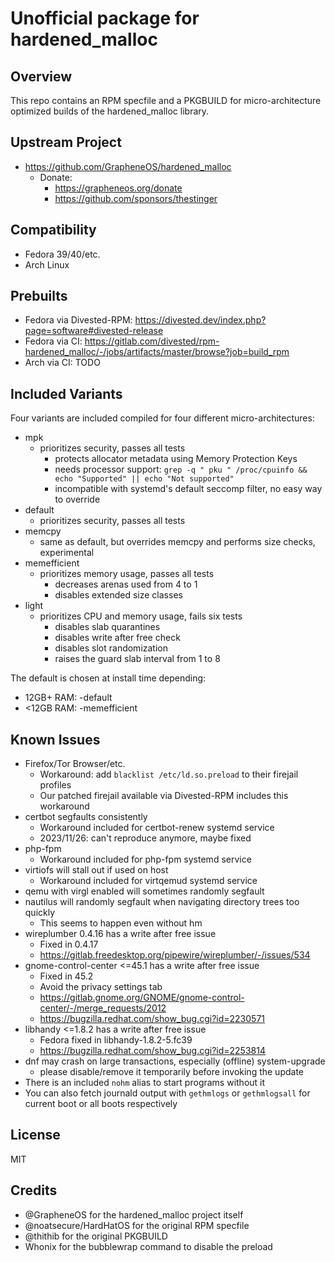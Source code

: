 Unofficial package for hardened_malloc
======================================

Overview
--------
This repo contains an RPM specfile and a PKGBUILD for micro-architecture optimized builds of the hardened_malloc library.

Upstream Project
----------------
- https://github.com/GrapheneOS/hardened_malloc
	- Donate:
		- https://grapheneos.org/donate
		- https://github.com/sponsors/thestinger

Compatibility
-------------
- Fedora 39/40/etc.
- Arch Linux

Prebuilts
---------
- Fedora via Divested-RPM: https://divested.dev/index.php?page=software#divested-release
- Fedora via CI: https://gitlab.com/divested/rpm-hardened_malloc/-/jobs/artifacts/master/browse?job=build_rpm
- Arch via CI: TODO

Included Variants
-----------------
Four variants are included compiled for four different micro-architectures:

- mpk
	- prioritizes security, passes all tests
		- protects allocator metadata using Memory Protection Keys
		- needs processor support: `grep -q " pku " /proc/cpuinfo && echo "Supported" || echo "Not supported"`
		- incompatible with systemd's default seccomp filter, no easy way to override
- default
	- prioritizes security, passes all tests
- memcpy
	- same as default, but overrides memcpy and performs size checks, experimental
- memefficient
	- prioritizes memory usage, passes all tests
		- decreases arenas used from 4 to 1
		- disables extended size classes
- light
	- prioritizes CPU and memory usage, fails six tests
		- disables slab quarantines
		- disables write after free check
		- disables slot randomization
		- raises the guard slab interval from 1 to 8

The default is chosen at install time depending:
- 12GB+ RAM: -default
- <12GB RAM: -memefficient

Known Issues
------------
- Firefox/Tor Browser/etc.
	- Workaround: add `blacklist /etc/ld.so.preload` to their firejail profiles
	- Our patched firejail available via Divested-RPM includes this workaround
- certbot segfaults consistently
	- Workaround included for certbot-renew systemd service
	- 2023/11/26: can't reproduce anymore, maybe fixed
- php-fpm
	- Workaround included for php-fpm systemd service
- virtiofs will stall out if used on host
	- Workaround included for virtqemud systemd service
- qemu with virgl enabled will sometimes randomly segfault
- nautilus will randomly segfault when navigating directory trees too quickly
	- This seems to happen even without hm
- wireplumber 0.4.16 has a write after free issue
	- Fixed in 0.4.17
	- https://gitlab.freedesktop.org/pipewire/wireplumber/-/issues/534
- gnome-control-center <=45.1 has a write after free issue
	- Fixed in 45.2
	- Avoid the privacy settings tab
	- https://gitlab.gnome.org/GNOME/gnome-control-center/-/merge_requests/2012
	- https://bugzilla.redhat.com/show_bug.cgi?id=2230571
- libhandy <=1.8.2 has a write after free issue
	- Fedora fixed in libhandy-1.8.2-5.fc39
	- https://bugzilla.redhat.com/show_bug.cgi?id=2253814
- dnf may crash on large transactions, especially (offline) system-upgrade
	- please disable/remove it temporarily before invoking the update
- There is an included `nohm` alias to start programs without it
- You can also fetch journald output with `gethmlogs` or `gethmlogsall` for current boot or all boots respectively

License
-------
MIT

Credits
-------
- @GrapheneOS for the hardened_malloc project itself
- @noatsecure/HardHatOS for the original RPM specfile
- @thithib for the original PKGBUILD
- Whonix for the bubblewrap command to disable the preload
